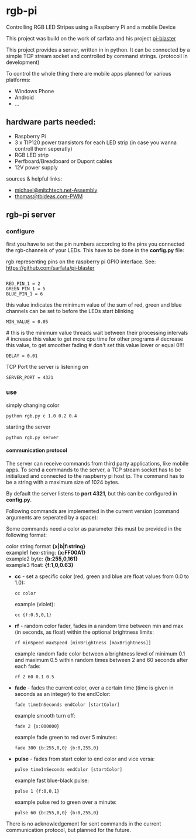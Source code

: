 <html>
	<head><title></title></head>
	<body>
		<h1>rgb-pi</h1>
		<p >Controlling RGB LED Stripes using a Raspberry Pi and a mobile Device</p>
		<p>This project was build on the work of sarfata and his project <a href="https://github.com/sarfata/pi-blaster">pi-blaster</a></p>
		<p>This project provides a server, written in in python. It can be connected by a simple TCP stream socket and controlled by command strings. (protocoll in development)</p>
		<p>To control the whole thing there are mobile apps planned for various platforms:</p>
		<ul>
			<li>Windows Phone</li>
			<li>Android</li>
			<li>...</li>
		</ul>
		<h2>hardware parts needed:</h2>
			<ul>
				<li>Raspberry Pi</li>
				<li>3 x TIP120 power transistors for each LED strip (in case you wanna controll them seperatly)</li>
				<li>RGB LED strip</li>
				<li>Perfboard/Breadboard or Dupont cables</li>
				<li>12V power supply</li>
			</ul>
		<p style="font-size: 1em;">sources & helpful links:</p>
		<ul>
			<li><a href="http://mitchtech.net/raspberry-pi-pwm-rgb-led-strip/">michael@mitchtech.net-Assembly</a></li>
			<li><a href="http://www.tbideas.com/blog/2013/02/controling-a-high-power-rgb-led-with-a-raspberry-pi/">thomas@tbideas.com-PWM</a></li>
		</ul>
		<h2>rgb-pi server</h2>
		<h3>configure</h3>
		<p>first you have to set the pin numbers according to the pins you connected the rgb-channels of your LEDs. This have to be done in the <strong>config.py</strong> file:</p>
		<p>rgb representing pins on the raspberry pi GPIO interface. See: <a href="https://github.com/sarfata/pi-blaster">https://github.com/sarfata/pi-blaster</a></p>
		<pre><code> 
RED_PIN_1 = 2 
GREEN_PIN_1 = 5 
BLUE_PIN_1 = 6</code></pre>
<p>
this value indicates the minimum value of the sum of
red, green and blue channels can be set to before the LEDs start blinking
</p>
<pre><code>MIN_VALUE = 0.05</code></pre>
<p>
# this is the minimum value threads wait between their processing intervals
# increase this value to get more cpu time for other programs
# decrease this value, to get smoother fading
# don't set this value lower or equal 0!!!
</p>
<pre><code>DELAY = 0.01</code></pre>
<p>TCP Port the server is listening on</p>
<pre><code>SERVER_PORT = 4321</code></pre>
<h3>use</h3>
<p>simply changing color<p>
<pre><code>python rgb.py c 1.0 0.2 0.4</code></pre>
<p>starting the server<p>
<pre><code>python rgb.py server</code></pre>
<h4>communication protocol</h4>
<p>The server can receive commands from third party applications, like mobile apps. To send a commands to the server, a TCP stream socket has to be initialized and connected to the raspberry pi host ip. The command has to be a string with a maximum size of 1024 bytes.</p>
<p>By default the server listens to <strong>port 4321</strong>, but this can be configured in <strong>config.py</strong>.</p>
<p>Following commands are implemented in the current version (command arguments are seperated by a space):</p>
<p>Some commands need a color as parameter this must be provided in the following format:</p>
<p>color string format <strong>{x|b|f:string}</strong><br/>
example1 hex-string:	<strong>{x:FF00A1}</strong><br/>
example2 byte:		<strong>{b:255,0,161}</strong><br/>
example3 float:	<strong>{f:1,0,0.63}</strong></p>
<ul>
<li><strong>cc</strong> - set a specific color (red, green and blue are float values from 0.0 to 1.0):
<pre><code>cc color</code></pre>
example (violet): <pre><code>cc {f:0.5,0,1}</code></pre></li>
<li><strong>rf</strong> - random color fader, fades in a random time between min and max (in seconds, as float) within the optional brightness limits:
<pre><code>rf minSpeed maxSpeed [minBrightness [maxBrightness]]</code></pre>
example random fade color between a brightness level of minimum 0.1 and maximum 0.5 within random times between 2 and 60 seconds after each fade: <pre><code>rf 2 60 0.1 0.5</code></pre></li>
<li><strong>fade</strong> - fades the current color, over a certain time (time is given in seconds as an integer) to the endColor:
<pre><code>fade timeInSeconds endColor [startColor]</code></pre>
example smooth turn off: <pre><code>fade 2 {x:000000}</code></pre>
example fade green to red over 5 minutes: <pre><code>fade 300 {b:255,0,0} {b:0,255,0}</code></pre></li>
<li><strong>pulse</strong> - fades from start color to end color and vice versa:
<pre><code>pulse timeInSeconds endColor [startColor]</code></pre>
example fast blue-black pulse: <pre><code>pulse 1 {f:0,0,1}</code></pre>
example pulse red to green over a minute: <pre><code>pulse 60 {b:255,0,0} {b:0,255,0}</code></pre></li>
</ul>
<p>There is no acknowledgement for sent commands in the current communication protocol, but planned for the future.</p>
</body>
</html> 
